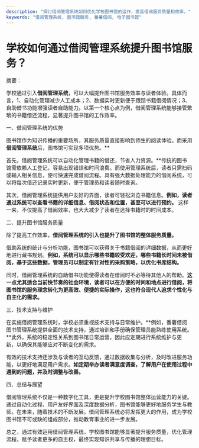 ```yaml
---
description: "探讨借阅管理系统如何优化学校图书馆的运作，提高借阅服务质量和效率。"
keywords: "借阅管理系统, 图书馆服务, 番薯借阅, 电子图书馆"
---
```

# 学校如何通过借阅管理系统提升图书馆服务？

摘要： 

学校通过引入**借阅管理系统**，可以大幅提升图书馆服务效率与读者体验。具体而言，1、自动化管理减少人工成本；2、数据实时更新便于跟踪书籍借阅情况；3、自助借书功能增强读者自助能力。以第一个核心点为例，借阅管理系统能够接管繁琐的书籍借还流程，显著提升图书馆的工作效率。

一、借阅管理系统的优势

图书馆作为知识传播的重要场所，其服务质量直接影响到师生的阅读体验。而采用**借阅管理系统**后，图书馆可实现多项优势。**

首先，借阅管理系统可以自动化管理书籍的借还，节省人力资源。**传统的图书馆需依赖人工登记，容易出现错误和时间浪费。而使用管理系统后，读者只需扫码或输入相关信息，便可快速完成借阅流程。具有强大数据处理能力的借阅系统，可以将每次借还记录实时更新，便于管理员和读者随时查询。

其次，借阅管理系统提供用户友好的界面，读者可轻松浏览书籍信息。**例如，读者通过系统可以查看书籍的详细信息、借阅状态和位置，甚至可以进行预约。** 这样一来，不仅提高了借阅效率，也大大减少了读者在选择书籍时的时间成本。

二、提升图书馆服务质量

除了提高工作效率，**借阅管理系统的引入也提升了图书馆的整体服务质量。**

借助系统的统计与分析功能，图书馆可以获得关于书籍借阅的详细数据，从而更好地进行藏书规划。**例如，系统可以显示哪些书籍较受欢迎，哪些书籍长时间未被借阅，基于这些数据，管理员可以制定有针对性的采购策略，以优化书库结构。** 

同时，借阅管理系统的自助借书功能使得读者在借阅时不必等待其他人的帮助。**这一点尤其适合当前快节奏的社会环境，读者可以在方便的时间和地点进行借阅，将图书馆的服务理念转化为更高效、便捷的实际操作，这也符合现代人追求个性化与自主化的需求。**

三、技术支持与维护

在实施借阅管理系统时，学校必须重视技术支持与日常维护。**例如，番薯借阅图书管理系统提供全面的技术支持，通过培训和手册确保管理员能熟练使用系统。**此外，系统的稳定性关系到图书馆日常运营，因此应定期进行系统维护与更新，以确保其能够应对不断变化的需求。

有效的技术支持还涉及与读者的互动反馈，通过数据收集与分析，及时改进服务功能，以更好地满足用户需求。**如定期举办读者满意度调查，了解用户在使用过程中遇到的问题，并及时调整与改善。**

四、总结与展望

借阅管理系统不仅是一种数字化工具，更是提升学校图书馆整体运营能力的关键。通过自动化过程、用户友好界面及深度数据分析，图书馆能够更好地服务学生与教师。在未来，随着技术的不断发展，借阅管理系统必将发挥更大的作用，成为学校图书馆不可或缺的组成部分，推动教育事业的进一步发展。

总之，通过有效运用借阅管理系统，学校图书馆能够显著提升服务质量，优化管理流程，赋予读者更多的自主权，最终实现知识共享与传播的理想目标。

